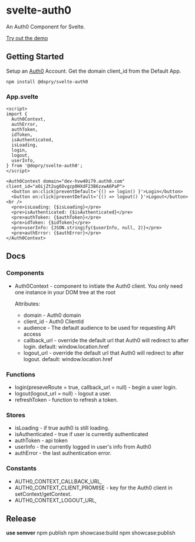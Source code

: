 # svelte-auth0

An Auth0 Component for Svelte.

[Try out the demo](https://darrelopry.com/svelte-auth0/)

## Getting Started

Setup an [Auth0](http://auth0.com) Account. Get the domain client_id  from the Default App.

`npm install @dopry/svelte-auth0`

### App.svelte

```svelte
<script>
import {
  Auth0Context,
  authError,
  authToken,
  idToken,
  isAuthenticated,
  isLoading,
  login,
  logout,
  userInfo,
} from '@dopry/svelte-auth0';
</script>

<Auth0Context domain="dev-hvw40i79.auth0.com" client_id="aOijZt2ug6Ovgzp0HXdF23B6zxwA6PaP">
  <button on:click|preventDefault='{() => login() }'>Login</button>
  <button on:click|preventDefault='{() => logout() }'>Logout</button><br />
  <pre>isLoading: {$isLoading}</pre>
  <pre>isAuthenticated: {$isAuthenticated}</pre>
  <pre>authToken: {$authToken}</pre>
  <pre>idToken: {$idToken}</pre>
  <pre>userInfo: {JSON.stringify($userInfo, null, 2)}</pre>
  <pre>authError: {$authError}</pre>
</Auth0Context>
```

## Docs

### Components

* Auth0Context - component to initiate the Auth0 client. You only need one instance in your DOM tree at the root

  Attributes:
  * domain - Auth0 domain
  * client_id - Auth0 ClientId
  * audience - The default audience to be used for requesting API access
  * callback_url - override the default url that Auth0 will redirect to after login. default: window.location.href
  * logout_url - override the default url that Auth0 will redirect to after logout. default: window.location.href

### Functions

* login(preseveRoute = true, callback_url = null) - begin a user login.
* logout(logout_url = null) - logout a user.
* refreshToken - function to refresh a token.

### Stores

* isLoading - if true auth0 is still loading.
* isAuthenticated - true if user is currently authenticated
* authToken - api token
* userInfo - the currently logged in user's info from Auth0
* authError - the last authentication error.

### Constants

* AUTH0_CONTEXT_CALLBACK_URL,
* AUTH0_CONTEXT_CLIENT_PROMISE - key for the Auth0 client in setContext/getContext.
* AUTH0_CONTEXT_LOGOUT_URL,

## Release

**use semver**
npm publish
npm showcase:build
npm showcase:publish
